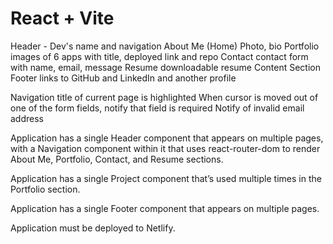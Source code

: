 # React + Vite

Header - Dev's name and navigation 
    About Me (Home)
        Photo, bio
    Portfolio
        images of 6 apps with title, deployed link and repo
    Contact
        contact form with name, email, message
    Resume
        downloadable resume
Content Section
Footer
    links to GitHub and LinkedIn and another profile

Navigation title of current page is highlighted
When cursor is moved out of one of the form fields, notify that field is required
Notify of invalid email address

Application has a single Header component that appears on multiple pages, with a Navigation component within it that uses react-router-dom to render About Me, Portfolio, Contact, and Resume sections.

Application has a single Project component that’s used multiple times in the Portfolio section.

Application has a single Footer component that appears on multiple pages.

Application must be deployed to Netlify.